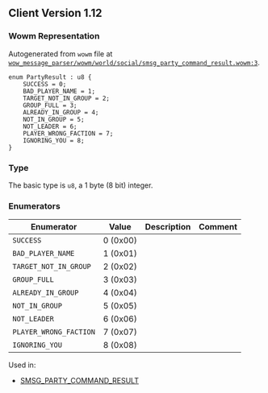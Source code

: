 ## Client Version 1.12

### Wowm Representation

Autogenerated from `wowm` file at [`wow_message_parser/wowm/world/social/smsg_party_command_result.wowm:3`](https://github.com/gtker/wow_messages/tree/main/wow_message_parser/wowm/world/social/smsg_party_command_result.wowm#L3).

```rust,ignore
enum PartyResult : u8 {
    SUCCESS = 0;
    BAD_PLAYER_NAME = 1;
    TARGET_NOT_IN_GROUP = 2;
    GROUP_FULL = 3;
    ALREADY_IN_GROUP = 4;
    NOT_IN_GROUP = 5;
    NOT_LEADER = 6;
    PLAYER_WRONG_FACTION = 7;
    IGNORING_YOU = 8;
}
```
### Type
The basic type is `u8`, a 1 byte (8 bit) integer.
### Enumerators
| Enumerator | Value  | Description | Comment |
| --------- | -------- | ----------- | ------- |
| `SUCCESS` | 0 (0x00) |  |  |
| `BAD_PLAYER_NAME` | 1 (0x01) |  |  |
| `TARGET_NOT_IN_GROUP` | 2 (0x02) |  |  |
| `GROUP_FULL` | 3 (0x03) |  |  |
| `ALREADY_IN_GROUP` | 4 (0x04) |  |  |
| `NOT_IN_GROUP` | 5 (0x05) |  |  |
| `NOT_LEADER` | 6 (0x06) |  |  |
| `PLAYER_WRONG_FACTION` | 7 (0x07) |  |  |
| `IGNORING_YOU` | 8 (0x08) |  |  |

Used in:
* [SMSG_PARTY_COMMAND_RESULT](smsg_party_command_result.md)
